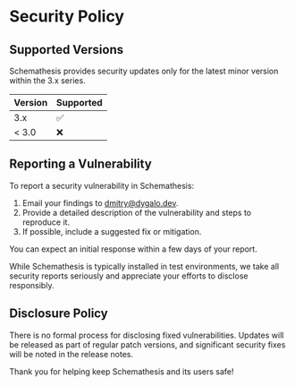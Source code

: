 # Security Policy

## Supported Versions

Schemathesis provides security updates only for the latest minor version within the 3.x series.

| Version | Supported          |
| ------- | ------------------ |
| 3.x     | :white_check_mark: |
| < 3.0   | :x:                |

## Reporting a Vulnerability

To report a security vulnerability in Schemathesis:

1. Email your findings to dmitry@dygalo.dev.
2. Provide a detailed description of the vulnerability and steps to reproduce it.
3. If possible, include a suggested fix or mitigation.

You can expect an initial response within a few days of your report.

While Schemathesis is typically installed in test environments, we take all security reports seriously and appreciate your efforts to disclose responsibly.

## Disclosure Policy

There is no formal process for disclosing fixed vulnerabilities. Updates will be released as part of regular patch versions, and significant security fixes will be noted in the release notes.

Thank you for helping keep Schemathesis and its users safe!
